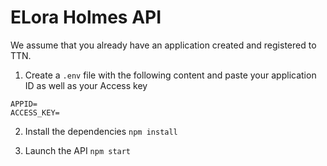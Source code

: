 # ELora Holmes API
We assume that you already have an application created and registered to TTN.

1. Create a `.env` file with the following content and paste your application ID as well as your Access key
```
APPID=
ACCESS_KEY=
```

2. Install the dependencies
`npm install`

3. Launch the API
`npm start`


